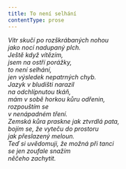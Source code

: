 ```yaml
---
title: To není selhání
contentType: prose
---
```


<section>

_Vítr skučí po rozškrábaných nohou  
jako nocí nadupaný plch.  
Ještě když vítězím,  
jsem na ostří porážky,  
to není selhání,  
jen výsledek nepatrných chyb.  
Jazyk v bludišti narazil  
na odchlípnutou tkáň,  
mám v sobě horkou kůru odřenin,  
rozpouštím se  
v nenápadném tření.  
Zemská kůra praskne jak ztvrdlá pata,  
bojím se, že vyteču do prostoru  
jak přeslazený meloun.  
Teď si uvědomuji, že možná při tanci  
se jen zoufale snažím  
něčeho zachytit._

</section>
